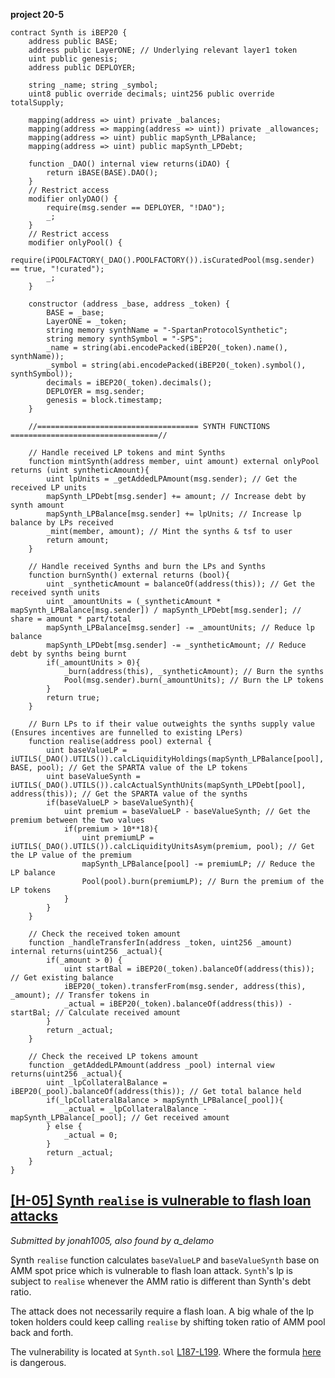 **project 20-5**

```solidity
contract Synth is iBEP20 {
    address public BASE;
    address public LayerONE; // Underlying relevant layer1 token
    uint public genesis;
    address public DEPLOYER;

    string _name; string _symbol;
    uint8 public override decimals; uint256 public override totalSupply;

    mapping(address => uint) private _balances;
    mapping(address => mapping(address => uint)) private _allowances;
    mapping(address => uint) public mapSynth_LPBalance;
    mapping(address => uint) public mapSynth_LPDebt;
   
    function _DAO() internal view returns(iDAO) {
        return iBASE(BASE).DAO();
    }    
    // Restrict access
    modifier onlyDAO() {
        require(msg.sender == DEPLOYER, "!DAO");
        _;
    }
    // Restrict access
    modifier onlyPool() {
        require(iPOOLFACTORY(_DAO().POOLFACTORY()).isCuratedPool(msg.sender) == true, "!curated");
        _;
    }
    
    constructor (address _base, address _token) {
        BASE = _base;
        LayerONE = _token;
        string memory synthName = "-SpartanProtocolSynthetic";
        string memory synthSymbol = "-SPS";
        _name = string(abi.encodePacked(iBEP20(_token).name(), synthName));
        _symbol = string(abi.encodePacked(iBEP20(_token).symbol(), synthSymbol));
        decimals = iBEP20(_token).decimals();
        DEPLOYER = msg.sender;
        genesis = block.timestamp;
    }
    
    //==================================== SYNTH FUNCTIONS =================================//

    // Handle received LP tokens and mint Synths
    function mintSynth(address member, uint amount) external onlyPool returns (uint syntheticAmount){
        uint lpUnits = _getAddedLPAmount(msg.sender); // Get the received LP units
        mapSynth_LPDebt[msg.sender] += amount; // Increase debt by synth amount
        mapSynth_LPBalance[msg.sender] += lpUnits; // Increase lp balance by LPs received
        _mint(member, amount); // Mint the synths & tsf to user
        return amount;
    }
    
    // Handle received Synths and burn the LPs and Synths
    function burnSynth() external returns (bool){
        uint _syntheticAmount = balanceOf(address(this)); // Get the received synth units
        uint _amountUnits = (_syntheticAmount * mapSynth_LPBalance[msg.sender]) / mapSynth_LPDebt[msg.sender]; // share = amount * part/total
        mapSynth_LPBalance[msg.sender] -= _amountUnits; // Reduce lp balance
        mapSynth_LPDebt[msg.sender] -= _syntheticAmount; // Reduce debt by synths being burnt
        if(_amountUnits > 0){
            _burn(address(this), _syntheticAmount); // Burn the synths
            Pool(msg.sender).burn(_amountUnits); // Burn the LP tokens
        }
        return true;
    }

    // Burn LPs to if their value outweights the synths supply value (Ensures incentives are funnelled to existing LPers)
    function realise(address pool) external {
        uint baseValueLP = iUTILS(_DAO().UTILS()).calcLiquidityHoldings(mapSynth_LPBalance[pool], BASE, pool); // Get the SPARTA value of the LP tokens
        uint baseValueSynth = iUTILS(_DAO().UTILS()).calcActualSynthUnits(mapSynth_LPDebt[pool], address(this)); // Get the SPARTA value of the synths
        if(baseValueLP > baseValueSynth){
            uint premium = baseValueLP - baseValueSynth; // Get the premium between the two values
            if(premium > 10**18){
                uint premiumLP = iUTILS(_DAO().UTILS()).calcLiquidityUnitsAsym(premium, pool); // Get the LP value of the premium
                mapSynth_LPBalance[pool] -= premiumLP; // Reduce the LP balance
                Pool(pool).burn(premiumLP); // Burn the premium of the LP tokens
            }
        }
    }

    // Check the received token amount
    function _handleTransferIn(address _token, uint256 _amount) internal returns(uint256 _actual){
        if(_amount > 0) {
            uint startBal = iBEP20(_token).balanceOf(address(this)); // Get existing balance
            iBEP20(_token).transferFrom(msg.sender, address(this), _amount); // Transfer tokens in
            _actual = iBEP20(_token).balanceOf(address(this)) - startBal; // Calculate received amount
        }
        return _actual;
    }

    // Check the received LP tokens amount
    function _getAddedLPAmount(address _pool) internal view returns(uint256 _actual){
        uint _lpCollateralBalance = iBEP20(_pool).balanceOf(address(this)); // Get total balance held
        if(_lpCollateralBalance > mapSynth_LPBalance[_pool]){
            _actual = _lpCollateralBalance - mapSynth_LPBalance[_pool]; // Get received amount
        } else {
            _actual = 0;
        }
        return _actual;
    }
}

```



## [[H-05] Synth `realise` is vulnerable to flash loan attacks](https://github.com/code-423n4/2021-07-spartan-findings/issues/40)

_Submitted by jonah1005, also found by a_delamo_

Synth `realise` function calculates `baseValueLP` and `baseValueSynth` base on AMM spot price which is vulnerable to flash loan attack. `Synth`'s lp is subject to `realise` whenever the AMM ratio is different than Synth's debt ratio.

The attack does not necessarily require a flash loan. A big whale of the lp token holders could keep calling `realise` by shifting token ratio of AMM pool back and forth.

The vulnerability is located at `Synth.sol` [L187-L199](https://github.com/code-423n4/2021-07-spartan/blob/e2555aab44d9760fdd640df9095b7235b70f035e/contracts/Synth.sol#L187-L199). Where the formula [here](https://github.com/code-423n4/2021-07-spartan/blob/e2555aab44d9760fdd640df9095b7235b70f035e/contracts/Utils.sol#L114-L126) is dangerous.